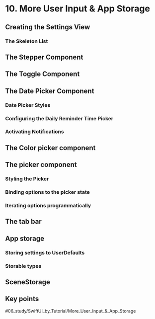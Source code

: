 # 10.  More User Input & App Storage
## Creating the Settings View
### The Skeleton List

## The Stepper Component

## The Toggle Component

## The Date Picker Component
### Date Picker Styles
### Configuring the Daily Reminder Time Picker
### Activating Notifications

## The Color picker component

## The picker component
### Styling the Picker
### Binding options to the picker state
### Iterating options programmatically

## The tab bar

## App storage
### Storing settings to UserDefaults
### Storable types

## SceneStorage

## Key points

#06_study/SwiftUI_by_Tutorial/More_User_Input_&_App_Storage